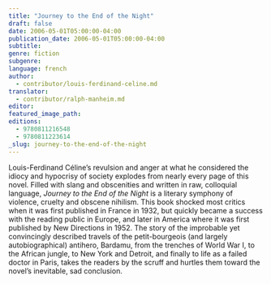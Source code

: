 ```yaml
---
title: "Journey to the End of the Night"
draft: false
date: 2006-05-01T05:00:00-04:00
publication_date: 2006-05-01T05:00:00-04:00
subtitle:
genre: fiction
subgenre:
language: french
author:
  - contributor/louis-ferdinand-celine.md
translator:
  - contributor/ralph-manheim.md
editor:
featured_image_path:
editions:
  - 9780811216548
  - 9780811223614
_slug: journey-to-the-end-of-the-night
---
```


Louis-Ferdinand Céline’s revulsion and anger at what he considered the idiocy and hypocrisy of society explodes from nearly every page of this novel. Filled with slang and obscenities and written in raw, colloquial language, _Journey to the End of the Night_ is a literary symphony of violence, cruelty and obscene nihilism. This book shocked most critics when it was first published in France in 1932, but quickly became a success with the reading public in Europe, and later in America where it was first published by New Directions in 1952\. The story of the improbable yet convincingly described travels of the petit-bourgeois (and largely autobiographical) antihero, Bardamu, from the trenches of World War I, to the African jungle, to New York and Detroit, and finally to life as a failed doctor in Paris, takes the readers by the scruff and hurtles them toward the novel’s inevitable, sad conclusion.

